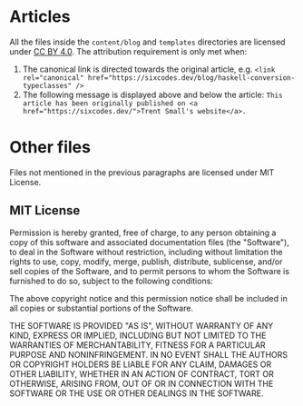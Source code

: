 # Articles

All the files inside the `content/blog` and `templates` directories are
licensed under [CC BY 4.0](https://creativecommons.org/licenses/by/4.0/). The
attribution requirement is only met when:

1. The canonical link is directed towards the original article, e.g.
   `<link rel="canonical" href="https://sixcodes.dev/blog/haskell-conversion-typeclasses" />`
2. The following message is displayed above and below the article:
   `This article has been originally published on <a href="https://sixcodes.dev/">Trent Small's website</a>.`

# Other files

Files not mentioned in the previous paragraphs are licensed under MIT License.

## MIT License

Permission is hereby granted, free of charge, to any person obtaining
a copy of this software and associated documentation files (the
"Software"), to deal in the Software without restriction, including
without limitation the rights to use, copy, modify, merge, publish,
distribute, sublicense, and/or sell copies of the Software, and to
permit persons to whom the Software is furnished to do so, subject to
the following conditions:

The above copyright notice and this permission notice shall be
included in all copies or substantial portions of the Software.

THE SOFTWARE IS PROVIDED "AS IS", WITHOUT WARRANTY OF ANY KIND,
EXPRESS OR IMPLIED, INCLUDING BUT NOT LIMITED TO THE WARRANTIES OF
MERCHANTABILITY, FITNESS FOR A PARTICULAR PURPOSE AND
NONINFRINGEMENT. IN NO EVENT SHALL THE AUTHORS OR COPYRIGHT HOLDERS BE
LIABLE FOR ANY CLAIM, DAMAGES OR OTHER LIABILITY, WHETHER IN AN ACTION
OF CONTRACT, TORT OR OTHERWISE, ARISING FROM, OUT OF OR IN CONNECTION
WITH THE SOFTWARE OR THE USE OR OTHER DEALINGS IN THE SOFTWARE.

